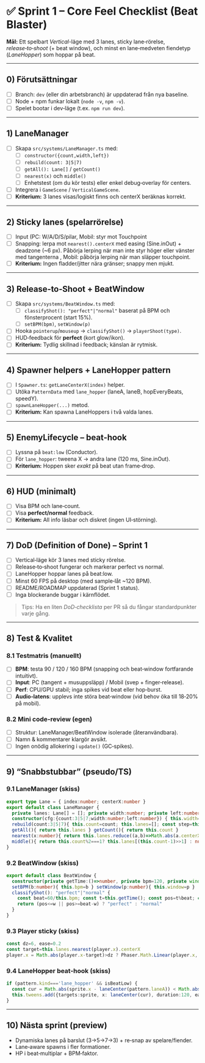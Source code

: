 # ✅ Sprint 1 – Core Feel Checklist (Beat Blaster)

**Mål:** Ett spelbart *Vertical*-läge med 3 lanes, sticky lane‑rörelse, *release‑to‑shoot* (+ beat window), och minst en lane‑medveten fiendetyp (*LaneHopper*) som hoppar på beat.

---

## 0) Förutsättningar
- [ ] Branch: `dev` (eller din arbetsbranch) är uppdaterad från nya baseline.
- [ ] Node + npm funkar lokalt (`node -v`, `npm -v`).
- [ ] Spelet bootar i dev‑läge (t.ex. `npm run dev`).

---

## 1) LaneManager
- [ ] Skapa `src/systems/LaneManager.ts` med:
  - [ ] `constructor({count,width,left})`
  - [ ] `rebuild(count: 3|5|7)`
  - [ ] `getAll(): Lane[]` / `getCount()`
  - [ ] `nearest(x)` och `middle()`
  - [ ] Enhetstest (om du kör tests) eller enkel debug‑overlay för centers.
- [ ] Integrera i `GameScene` / `VerticalGameScene`.
- [ ] **Kriterium:** 3 lanes visas/logiskt finns och centerX beräknas korrekt.

---

## 2) Sticky lanes (spelarrörelse)
- [ ] Input (PC: W/A/D/S/pilar, Mobil: styr mot Touchpoint
- [ ] Snapping: lerpa mot `nearest().centerX` med easing (Sine.inOut) + deadzone (~6 px). Påbörja lerping när man inte styr höger eller vänster med tangenterna , Mobil: påbörja lerping när man släpper touchpoint.
- [ ] **Kriterium:** Ingen fladder/jitter nära gränser; snappy men mjukt.

---

## 3) Release‑to‑Shoot + BeatWindow
- [ ] Skapa `src/systems/BeatWindow.ts` med:
  - [ ] `classifyShot(): "perfect"|"normal"` baserat på BPM och fönsterprocent (start 15%).
  - [ ] `setBPM(bpm)`, `setWindow(p)`
- [ ] Hooka `pointerup`/`mouseup` → `classifyShot()` → `playerShoot(type)`.
- [ ] HUD‑feedback för **perfect** (kort glow/ikon).
- [ ] **Kriterium:** Tydlig skillnad i feedback; känslan är rytmisk.

---

## 4) Spawner helpers + LaneHopper pattern
- [ ] I `Spawner.ts`: `getLaneCenterX(index)` helper.
- [ ] Utöka `PatternData` med `lane_hopper` (laneA, laneB, hopEveryBeats, speedY).
- [ ] `spawnLaneHopper(...)` metod.
- [ ] **Kriterium:** Kan spawna LaneHoppers i två valda lanes.

---

## 5) EnemyLifecycle – beat‑hook
- [ ] Lyssna på `beat:low` (Conductor).
- [ ] För `lane_hopper`: tweena X → andra lane (120 ms, Sine.inOut).
- [ ] **Kriterium:** Hoppen sker *exakt* på beat utan frame‑drop.

---

## 6) HUD (minimalt)
- [ ] Visa BPM och lane‑count.
- [ ] Visa **perfect/normal** feedback.
- [ ] **Kriterium:** All info läsbar och diskret (ingen UI‑störning).

---

## 7) DoD (Definition of Done) – Sprint 1
- [ ] Vertical‑läge kör 3 lanes med sticky rörelse.
- [ ] Release‑to‑shoot fungerar och markerar perfect vs normal.
- [ ] LaneHopper hoppar lanes på beat:low.
- [ ] Minst 60 FPS på desktop (med sample‑låt ~120 BPM).
- [ ] README/ROADMAP uppdaterad (Sprint 1 status).
- [ ] Inga blockerande buggar i kärnflödet.

> Tips: Ha en liten *DoD‑checklista* per PR så du fångar standardpunkter varje gång.

---

## 8) Test & Kvalitet
### 8.1 Testmatris (manuellt)
- [ ] **BPM**: testa 90 / 120 / 160 BPM (snapping och beat‑window fortfarande intuitivt).
- [ ] **Input**: PC (tangent + musuppsläpp) / Mobil (svep + finger‑release).
- [ ] **Perf**: CPU/GPU stabil; inga spikes vid beat eller hop‑burst.
- [ ] **Audio‑latens**: upplevs inte störa beat‑window (vid behov öka till 18‑20% på mobil).

### 8.2 Mini code‑review (egen)
- [ ] Struktur: LaneManager/BeatWindow isolerade (återanvändbara).
- [ ] Namn & kommentarer klargör avsikt.
- [ ] Ingen onödig allokering i `update()` (GC‑spikes).

---

## 9) “Snabbstubbar” (pseudo/TS)

### 9.1 LaneManager (skiss)
```ts
export type Lane = { index:number; centerX:number }
export default class LaneManager {
  private lanes: Lane[] = []; private width:number; private left:number; private count:3|5|7
  constructor(cfg:{count:3|5|7;width:number;left:number}) { this.width=cfg.width; this.left=cfg.left; this.rebuild(cfg.count) }
  rebuild(count:3|5|7){ this.count=count; this.lanes=[]; const step=this.width/(count+1); for(let i=0;i<count;i++){ this.lanes.push({index:i,centerX:this.left+step*(i+1)}) } }
  getAll(){ return this.lanes } getCount(){ return this.count }
  nearest(x:number){ return this.lanes.reduce((a,b)=>Math.abs(a.centerX-x)<Math.abs(b.centerX-x)?a:b) }
  middle(){ return this.count%2===1? this.lanes[(this.count-1)>>1] : null }
}
```

### 9.2 BeatWindow (skiss)
```ts
export default class BeatWindow {
  constructor(private getTime:()=>number, private bpm=120, private window=0.15) {}
  setBPM(b:number){ this.bpm=b } setWindow(p:number){ this.window=p }
  classifyShot(): "perfect"|"normal" {
    const beat=60/this.bpm; const t=this.getTime(); const pos=t%beat; const w=beat*this.window
    return (pos<=w || pos>=beat-w) ? "perfect" : "normal"
  }
}
```

### 9.3 Player sticky (skiss)
```ts
const dz=6, ease=0.2
const target=this.lanes.nearest(player.x).centerX
player.x = Math.abs(player.x-target)>dz ? Phaser.Math.Linear(player.x, target, ease) : target
```

### 9.4 LaneHopper beat‑hook (skiss)
```ts
if (pattern.kind==='lane_hopper' && isBeatLow) {
  const cur = Math.abs(sprite.x - laneCenter(pattern.laneA)) < Math.abs(sprite.x - laneCenter(pattern.laneB)) ? pattern.laneB : pattern.laneA
  this.tweens.add({targets:sprite, x: laneCenter(cur), duration:120, ease:'Sine.inOut'})
}
```

---

## 10) Nästa sprint (preview)
- Dynamiska lanes på barslut (3→5→7→3) + re‑snap av spelare/fiender.
- Lane‑aware spawns i fler formationer.
- HP i beat‑multiplar + BPM‑faktor.

